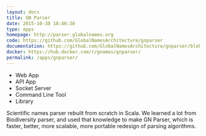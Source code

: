 ```yaml
---
layout: docs
title: GN Parser
date: 2015-10-30 18:46:38
type: apps
homepage: http://parser.globalnames.org
code: https://github.com/GlobalNamesArchitecture/gnparser
documentation: https://github.com/GlobalNamesArchitecture/gnparser/blob/master/README.md
docker: https://hub.docker.com/r/gnames/gnparser/
permalink: /apps/gnparser/
---
```


<div class="note application">

  <ul>
    <li>Web App</li>
    <li>API App</li>
    <li>Socket Server</li>
    <li>Command Line Tool</li>
    <li>Library</li>
  </ul>

  <p> Scientific names parser rebuilt from scratch in Scala. We learned a lot
  from Biodiversity parser, and used that knowledge to make GN Parser, which is
  faster, better, more scalable, more portable redesign of parsing algorithms.
  </p>

</div>
